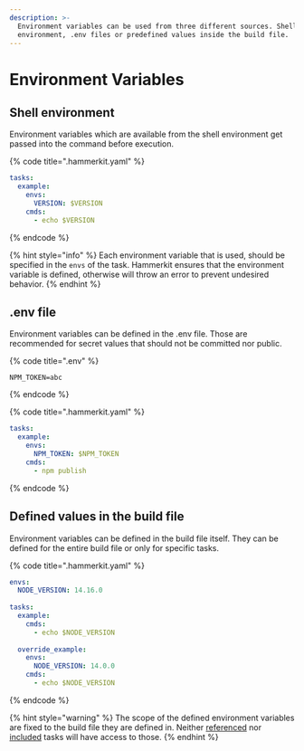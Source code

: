 ```yaml
---
description: >-
  Environment variables can be used from three different sources. Shell
  environment, .env files or predefined values inside the build file.
---
```


# Environment Variables

## Shell environment

Environment variables which are available from the shell environment get passed into the command before execution.

{% code title=".hammerkit.yaml" %}
```yaml
tasks:
  example:
    envs:
      VERSION: $VERSION
    cmds:
      - echo $VERSION
```
{% endcode %}

{% hint style="info" %}
Each environment variable that is used, should be specified in the `envs` of the task. Hammerkit ensures that the environment variable is defined, otherwise will throw an error to prevent undesired behavior.
{% endhint %}

## .env file

Environment variables can be defined in the .env file. Those are recommended for secret values that should not be committed nor public.

{% code title=".env" %}
```
NPM_TOKEN=abc
```
{% endcode %}

{% code title=".hammerkit.yaml" %}
```yaml
tasks:
  example:
    envs:
      NPM_TOKEN: $NPM_TOKEN
    cmds:
      - npm publish
```
{% endcode %}

## Defined values in the build file

Environment variables can be defined in the build file itself. They can be defined for the entire build file or only for specific tasks.

{% code title=".hammerkit.yaml" %}
```yaml
envs:
  NODE_VERSION: 14.16.0
  
tasks:
  example:
    cmds:
      - echo $NODE_VERSION
      
  override_example:
    envs:
      NODE_VERSION: 14.0.0
    cmds:
      - echo $NODE_VERSION
```
{% endcode %}

{% hint style="warning" %}
The scope of the defined environment variables are fixed to the build file they are defined in. Neither [referenced](references.md) nor [included](includes.md) tasks will have access to those.
{% endhint %}
